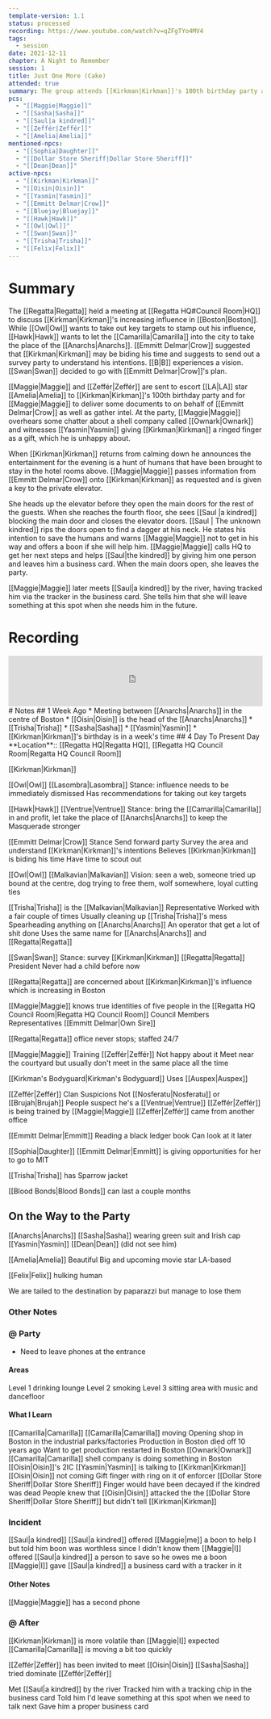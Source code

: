 ```yaml
---
template-version: 1.1
status: processed
recording: https://www.youtube.com/watch?v=qZFgTYo4MV4
tags:
  - session
date: 2021-12-11
chapter: A Night to Remember
session: 1
title: Just One More (Cake)
attended: true
summary: The group attends [[Kirkman|Kirkman]]'s 100th birthday party and an incident occurs where humans are hunted in the hotel as entertainment, risking the Masquerade.
pcs:
  - "[[Maggie|Maggie]]"
  - "[[Sasha|Sasha]]"
  - "[[Saul|a kindred]]"
  - "[[Zeffér|Zeffér]]"
  - "[[Amelia|Amelia]]"
mentioned-npcs:
  - "[[Sophia|Daughter]]"
  - "[[Dollar Store Sheriff|Dollar Store Sheriff]]"
  - "[[Dean|Dean]]"
active-npcs:
  - "[[Kirkman|Kirkman]]"
  - "[[Oisin|Oisin]]"
  - "[[Yasmin|Yasmin]]"
  - "[[Emmitt Delmar|Crow]]"
  - "[[Bluejay|Bluejay]]"
  - "[[Hawk|Hawk]]"
  - "[[Owl|Owl]]"
  - "[[Swan|Swan]]"
  - "[[Trisha|Trisha]]"
  - "[[Felix|Felix]]"
---
```

# Summary
The [[Regatta|Regatta]] held a meeting at [[Regatta HQ#Council Room|HQ]] to discuss [[Kirkman|Kirkman]]'s increasing influence in [[Boston|Boston]]. While [[Owl|Owl]] wants to take out key targets to stamp out his influence, [[Hawk|Hawk]] wants to let the [[Camarilla|Camarilla]] into the city to take the place of the [[Anarchs|Anarchs]]. [[Emmitt Delmar|Crow]] suggested that [[Kirkman|Kirkman]] may be biding his time and suggests to send out a survey party to understand his intentions. [[B|B]] experiences a vision. [[Swan|Swan]] decided to go with [[Emmitt Delmar|Crow]]'s plan.

[[Maggie|Maggie]] and [[Zeffér|Zeffér]] are sent to escort [[LA|LA]] star [[Amelia|Amelia]] to [[Kirkman|Kirkman]]'s 100th birthday party and for [[Maggie|Maggie]] to deliver some documents to on behalf of [[Emmitt Delmar|Crow]] as well as gather intel. At the party, [[Maggie|Maggie]] overhears some chatter about a shell company called [[Ownark|Ownark]] and witnesses [[Yasmin|Yasmin]] giving [[Kirkman|Kirkman]] a ringed finger as a gift, which he is unhappy about.

When [[Kirkman|Kirkman]] returns from calming down he announces the entertainment for the evening is a hunt of humans that have been brought to stay in the hotel rooms above. [[Maggie|Maggie]] passes information from [[Emmitt Delmar|Crow]] onto [[Kirkman|Kirkman]] as requested and is given a key to the private elevator.

She heads up the elevator before they open the main doors for the rest of the guests. When she reaches the fourth floor, she sees [[Saul |a kindred]] blocking the main door and closes the elevator doors. [[Saul | The unknown kindred]] rips the doors open to find a dagger at his neck. He states his intention to save the humans and warns [[Maggie|Maggie]] not to get in his way and offers a boon if she will help him. [[Maggie|Maggie]] calls HQ to get her next steps and helps [[Saul|the kindred]] by giving him one person and leaves him a business card. When the main doors open, she leaves the party.

[[Maggie|Maggie]] later meets [[Saul|a kindred]] by the river, having tracked him via the tracker in the business card. She tells him that she will leave something at this spot when she needs him in the future.
# Recording
<iframe width="100%" height="100" src="https://www.youtube.com/embed/qZFgTYo4MV4?modestbranding=1&rel=0" title="VtM Shadows of Boston - Session 4 - Torpor" frameborder="0"></iframe>
# Notes
## 1 Week Ago
* Meeting between [[Anarchs|Anarchs]] in the centre of Boston
* [[Oisin|Oisin]] is the head of the [[Anarchs|Anarchs]]
* [[Trisha|Trisha]]
* [[Sasha|Sasha]]
* [[Yasmin|Yasmin]]
* [[Kirkman|Kirkman]]'s birthday is in a week's time
## 4 Day To Present Day
**Location**:: [[Regatta HQ|Regatta HQ]], [[Regatta HQ Council Room|Regatta HQ Council Room]]

[[Kirkman|Kirkman]]

[[Owl|Owl]]
	[[Lasombra|Lasombra]]
	Stance: influence needs to be immediately dismissed
	Has recommendations for taking out key targets

[[Hawk|Hawk]]
	[[Ventrue|Ventrue]]
	Stance: bring the [[Camarilla|Camarilla]] in and profit, let take the place of [[Anarchs|Anarchs]] to keep the Masquerade stronger

[[Emmitt Delmar|Crow]]
	Stance
		Send forward party
		Survey the area and understand [[Kirkman|Kirkman]]'s intentions
		Believes [[Kirkman|Kirkman]] is biding his time
		Have time to scout out

[[Owl|Owl]]
	[[Malkavian|Malkavian]]
	Vision: seen a web, someone tried up bound at the centre, dog trying to free them, wolf somewhere, loyal cutting ties

[[Trisha|Trisha]] is the [[Malkavian|Malkavian]] Representative
	Worked with a fair couple of times
		Usually cleaning up [[Trisha|Trisha]]'s mess
		Spearheading anything on [[Anarchs|Anarchs]]
		An operator that get a lot of shit done
	Uses the same name for [[Anarchs|Anarchs]] and [[Regatta|Regatta]]

[[Swan|Swan]]
	Stance: survey [[Kirkman|Kirkman]]
	[[Regatta|Regatta]] President
	Never had a child before now

[[Regatta|Regatta]] are concerned about [[Kirkman|Kirkman]]'s influence which is increasing in Boston

[[Maggie|Maggie]] knows true identities of five people in the [[Regatta HQ Council Room|Regatta HQ Council Room]]
	Council Members Representatives
	[[Emmitt Delmar|Own Sire]]

[[Regatta|Regatta]] office never stops; staffed 24/7

[[Maggie|Maggie]]
	Training [[Zeffér|Zeffér]]
		Not happy about it
		Meet near the courtyard but usually don't meet in the same place all the time

[[Kirkman's Bodyguard|Kirkman's Bodyguard]]
	Uses [[Auspex|Auspex]]

[[Zeffér|Zeffér]]
	Clan Suspicions
		Not [[Nosferatu|Nosferatu]] or [[Brujah|Brujah]]
		People suspect he's a [[Ventrue|Ventrue]]
	[[Zeffér|Zeffér]] is being trained by [[Maggie|Maggie]]
	[[Zeffér|Zeffér]] came from another office

[[Emmitt Delmar|Emmitt]]
	Reading a black ledger book
		Can look at it later

[[Sophia|Daughter]]
	[[Emmitt Delmar|Emmitt]] is giving opportunities for her to go to MIT

[[Trisha|Trisha]] has Sparrow jacket

[[Blood Bonds|Blood Bonds]] can last a couple months

## On the Way to the Party
[[Anarchs|Anarchs]]
	[[Sasha|Sasha]]
		wearing green suit and Irish cap
	[[Yasmin|Yasmin]]
	[[Dean|Dean]] (did not see him)

[[Amelia|Amelia]]
	Beautiful
	Big and upcoming movie star
	LA-based

[[Felix|Felix]]
	hulking human

We are tailed to the destination by paparazzi but manage to lose them

### Other Notes


### @ Party
* Need to leave phones at the entrance
#### Areas
Level 1 drinking lounge
Level 2 smoking
Level 3 sitting area with music and dancefloor

#### What I Learn
[[Camarilla|Camarilla]]
	[[Camarilla|Camarilla]] moving
	Opening shop in Boston in the industrial parks/factories
	Production in Boston died off 10 years ago
	Want to get production restarted in Boston
[[Ownark|Ownark]] [[Camarilla|Camarilla]] shell company is doing something in Boston
[[Oisin|Oisin]]'s 2IC [[Yasmin|Yasmin]] is talking to [[Kirkman|Kirkman]]
	[[Oisin|Oisin]] not coming
	Gift finger with ring on it of enforcer [[Dollar Store Sheriff|Dollar Store Sheriff]]
		Finger would have been decayed if the kindred was dead
People knew that [[Oisin|Oisin]] attacked the the [[Dollar Store Sheriff|Dollar Store Sheriff]] but didn't tell [[Kirkman|Kirkman]]

### Incident
[[Saul|a kindred]]
	[[Saul|a kindred]] offered [[Maggie|me]] a boon to help I but told him boon was worthless since I didn't know them
	[[Maggie|I]] offered [[Saul|a kindred]] a person to save so he owes me a boon
	[[Maggie|I]] gave [[Saul|a kindred]] a business card with a tracker in it

#### Other Notes
[[Maggie|Maggie]] has a second phone

### @ After
[[Kirkman|Kirkman]] is more volatile than [[Maggie|I]] expected
[[Camarilla|Camarilla]] is moving a bit too quickly

[[Zeffér|Zeffér]] has been invited to meet [[Oisin|Oisin]]
[[Sasha|Sasha]] tried dominate [[Zeffér|Zeffér]]

Met [[Saul|a kindred]] by the river
	Tracked him with a tracking chip in the business card
	Told him I'd leave something at this spot when we need to talk next
	Gave him a proper business card

